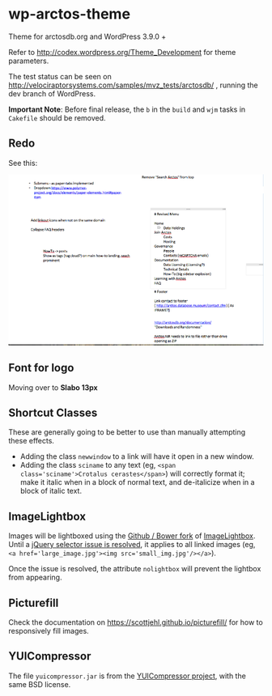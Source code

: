 wp-arctos-theme
===============

Theme for arctosdb.org and WordPress 3.9.0 +

Refer to http://codex.wordpress.org/Theme_Development for theme parameters.

The test status can be seen on http://velociraptorsystems.com/samples/mvz_tests/arctosdb/ , running the dev branch of WordPress.

**Important Note**: Before final release, the `b` in the `build` and `wjm` tasks in `Cakefile` should be removed.

## Redo

See this:

<img src="Screenshot 2014-10-23 11.35.03.png"/>

## Font for logo

Moving over to **Slabo 13px**

## Shortcut Classes

These are generally going to be better to use than manually attempting these effects.

- Adding the class `newwindow` to a link will have it open in a new window.
- Adding the class `sciname` to any text (eg, `<span class='sciname'>Crotalus cerastes</span>`) will correctly format it; make it italic when in a block of normal text, and de-italicize when in a block of italic text.



## ImageLightbox

Images will be lightboxed using the [Github / Bower fork](https://github.com/victorhaggqvist/touch-imagelightbox) of [ImageLightbox](http://osvaldas.info/image-lightbox-responsive-touch-friendly). Until a [jQuery selector issue is resolved](https://github.com/victorhaggqvist/touch-imagelightbox/issues/1), it applies to all linked images (eg, `<a href='large_image.jpg'><img src='small_img.jpg'/></a>`).

Once the issue is resolved, the attribute `nolightbox` will prevent the lightbox from appearing.

## Picturefill

Check the documentation on https://scottjehl.github.io/picturefill/ for how to responsively fill images.

## YUICompressor

The file `yuicompressor.jar` is from the [YUICompressor project](https://github.com/yui/yuicompressor), with the same BSD license.
